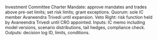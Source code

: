 Investment Committee Charter
Mandate: approve mandates and trades above pre-set limits; set risk limits; grant exceptions.
Quorum: sole IC member Avaneendra Trivedi until expansion.
Veto Right: risk function held by Avaneendra Trivedi until CRO appointed.
Inputs: IC memo including model versions, scenario distributions, tail hedges, compliance check.
Outputs: decision log ID, limits, conditions.

